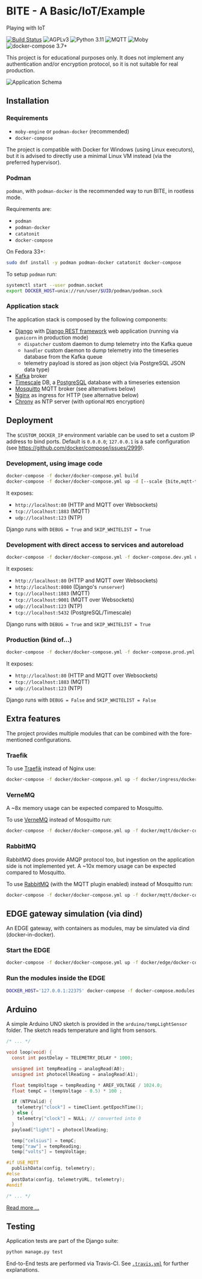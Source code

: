 # BITE - A Basic/IoT/Example

Playing with IoT

[![Build Status](https://travis-ci.com/daniviga/bite.svg?branch=master)](https://travis-ci.com/daniviga/bite)
![AGPLv3](./docs/.badges/agpl3.svg)
![Python 3.11](./docs/.badges/python.svg)
![MQTT](./docs/.badges/mqtt.svg)
![Moby](./docs/.badges/moby.svg)
![docker-compose 3.7+](./docs/.badges/docker-compose.svg)

This project is for educational purposes only. It does not implement any
authentication and/or encryption protocol, so it is not suitable for real
production.

![Application Schema](./docs/application_chart.png)

## Installation

### Requirements

- `moby-engine` or `podman-docker` (recommended)
- `docker-compose`

The project is compatible with Docker for Windows (using Linux executors),
but it is advised to directly use a minimal Linux VM instead
(via the preferred hypervisor).

### Podman

`podman`, with `podman-docker` is the recommended way to run BITE, in rootless mode.

Requirements are:

- `podman`
- `podman-docker`
- `catatonit`
- `docker-compose`

On Fedora 33+:

```bash
sudo dnf install -y podman podman-docker catatonit docker-compose
```

To setup `podman` run:

```bash
systemctl start --user podman.socket
export DOCKER_HOST=unix://run/user/$UID/podman/podman.sock
```

### Application stack

The application stack is composed by the following components:

- [Django](https://www.djangoproject.com/) with
[Django REST framework](https://www.django-rest-framework.org/)
web application (running via `gunicorn` in production mode)
  - `dispatcher` custom daemon to dump telemetry into the Kafka queue
  - `handler` custom daemon to dump telemetry into the timeseries database from the Kafka queue
  - telemetry payload is stored as json object (via PostgreSQL JSON data type)
- [Kafka](https://kafka.apache.org/) broker
- [Timescale](https://www.timescale.com/) DB,
a [PostgreSQL](https://www.postgresql.org/) database with a timeseries extension
- [Mosquitto](https://mosquitto.org/) MQTT broker (see alternatives below)
- [Nginx](http://nginx.org/) as ingress for HTTP (see alternative below)
- [Chrony](https://chrony.tuxfamily.org/) as NTP server
(with optional `MD5` encryption)

## Deployment

The `$CUSTOM_DOCKER_IP` environment variable can be used to set a custom
IP address to bind ports. Default is `0.0.0.0`; `127.0.0.1` is a
safe configuration (see https://github.com/docker/compose/issues/2999).

### Development, using image code

```bash
docker-compose -f docker/docker-compose.yml build
docker-compose -f docker/docker-compose.yml up -d [--scale {bite,mqtt-to-db)=N]
```
It exposes:

- `http://localhost:80` (HTTP and MQTT over Websockets)
- `tcp://localhost:1883` (MQTT)
- `udp://localhost:123` (NTP)

Django runs with `DEBUG = True` and `SKIP_WHITELIST = True`

### Development with direct access to services and autoreload

```bash
docker-compose -f docker/docker-compose.yml -f docker-compose.dev.yml up -d [--scale {bite,mqtt-to-db)=N]
```

It exposes:

- `http://localhost:80` (HTTP and MQTT over Websockets)
- `http://localhost:8080` (Django's `runserver`)
- `tcp://localhost:1883` (MQTT)
- `tcp://localhost:9001` (MQTT over Websockets)
- `udp://localhost:123` (NTP)
- `tcp://localhost:5432` (PostgreSQL/Timescale)

Django runs with `DEBUG = True` and `SKIP_WHITELIST = True`

### Production (kind of...)

```bash
docker-compose -f docker/docker-compose.yml -f docker-compose.prod.yml up -d [--scale {bite,mqtt-to-db)=N]
```
It exposes:

- `http://localhost:80` (HTTP and MQTT over Websockets)
- `tcp://localhost:1883` (MQTT)
- `udp://localhost:123` (NTP)

Django runs with `DEBUG = False` and `SKIP_WHITELIST = False`

## Extra features

The project provides multiple modules that can be combined with the fore-mentioned configurations.

### Traefik

To use [Traefik](https://containo.us/traefik/) instead of Nginx use:
```bash
docker-compose -f docker/docker-compose.yml up -f docker/ingress/docker-compose.traefik.yml -d
```

### VerneMQ

A ~8x memory usage can be expected compared to Mosquitto.

To use [VerneMQ](https://vernemq.com/) instead of Mosquitto run:
```bash
docker-compose -f docker/docker-compose.yml up -f docker/mqtt/docker-compose.vernemq.yml -d
```

### RabbitMQ

RabbitMQ does provide AMQP protocol too, but ingestion on the application side
is not implemented yet.
A ~10x memory usage can be expected compared to Mosquitto.

To use [RabbitMQ](https://www.rabbitmq.com/) (with the MQTT plugin enabled)
 instead of Mosquitto run:

```bash
docker-compose -f docker/docker-compose.yml up -f docker/mqtt/docker-compose.rabbitmq.yml -d
```

## EDGE gateway simulation (via dind)

An EDGE gateway, with containers as modules, may be simulated via dind
(docker-in-docker).

### Start the EDGE

```bash
docker-compose -f docker/docker-compose.yml up -f docker/edge/docker-compose.edge.yml -d
```

### Run the modules inside the EDGE

```bash
DOCKER_HOST='127.0.0.1:22375' docker-compose -f docker-compose.modules.yml up -d [--scale {device-http,device-ws,device-mqtt}=N]
```

## Arduino

A simple Arduino UNO sketch is provided in the `arduino/tempLightSensor` folder.
The sketch reads temperature and light from sensors.

```c
/* ... */

void loop(void) {
  const int postDelay = TELEMETRY_DELAY * 1000;

  unsigned int tempReading = analogRead(A0);
  unsigned int photocellReading = analogRead(A1);

  float tempVoltage = tempReading * AREF_VOLTAGE / 1024.0;
  float tempC = (tempVoltage - 0.5) * 100 ;

  if (NTPValid) {
    telemetry["clock"] = timeClient.getEpochTime();
  } else {
    telemetry["clock"] = NULL; // converted into 0
  }
  payload["light"] = photocellReading;

  temp["celsius"] = tempC;
  temp["raw"] = tempReading;
  temp["volts"] = tempVoltage;

#if USE_MQTT
  publishData(config, telemetry);
#else
  postData(config, telemetryURL, telemetry);
#endif

/* ... */
```

[Read more ...](./arduino/README.md)

## Testing

Application tests are part of the Django suite:

```bash
python manage.py test
```

End-to-End tests are performed via Travis-CI. See [`.travis.yml`](.travis.yml)
for further explanations.
